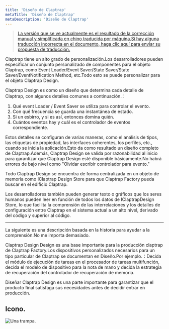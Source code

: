 ```yaml
---
title: 'Diseño de Claptrap'
metaTitle: 'Diseño de Claptrap'
metaDescription: 'Diseño de Claptrap'
---
```


> [La versión que se ve actualmente es el resultado de la corrección manual y simplificada en chino traducida por máquina.Si hay alguna traducción incorrecta en el documento, haga clic aquí para enviar su propuesta de traducción.](https://crwd.in/newbeclaptrap)

Claptrap tiene un alto grado de personalización.Los desarrolladores pueden especificar un conjunto personalizado de componentes para el objeto Claptrap, como Event Loader/Event Saver/State Saver/State Saver/EventNotification Method, etc.Todo esto se puede personalizar para el objeto Claptrap Design.

Claptrap Design es como un diseño que determina cada detalle de Claptrap, con algunos detalles comunes a continuación.：

1. Qué event Loader / Event Saver se utiliza para controlar el evento.
2. Con qué frecuencia se guarda una instantánea de estado.
3. Si un esbirro, y si es así, entonces domina quién.
4. Cuántos eventos hay y cuál es el controlador de eventos correspondiente.

Estos detalles se configuran de varias maneras, como el análisis de tipos, las etiquetas de propiedad, las interfaces coherentes, los perfiles, etc., cuando se inicia la aplicación.Esto da como resultado un diseño completo de Claptrap.Además, Claptrap Design se valida por razonabilidad al inicio para garantizar que Claptrap Design esté disponible básicamente.No habrá errores de bajo nivel como "Olvidar escribir controlador para evento."

Todo Claptrap Design se encuentra de forma centralizada en un objeto de memoria como IClaptrap Design Store para que Claptrap Factory pueda buscar en el edificio Claptrap.

Los desarrolladores también pueden generar texto o gráficos que los seres humanos pueden leer en función de todos los datos de IClaptrapDesign Store, lo que facilita la comprensión de las interrelaciones y los detalles de configuración entre Claptrap en el sistema actual a un alto nivel, derivado del código y superior al código.

---

La siguiente es una descripción basada en la historia para ayudar a la comprensión.No me importa demasiado.

Claptrap Design Design es una base importante para la producción claptrap de Claptrap Factory.Los dispositivos personalizados necesarios para un tipo particular de Claptrap se documentan en Diseño.Por ejemplo.：Decida el módulo de ejecución de tareas en el procesador de tareas multifunción, decida el modelo de dispositivo para la nota de mano y decida la estrategia de recuperación del controlador de recuperación de memoria.

Diseñar Claptrap Design es una parte importante para garantizar que el producto final satisfaga sus necesidades antes de decidir entrar en producción.

## Icono.

![Una trampa.](/images/claptrap_icons/claptrap_design.svg)
